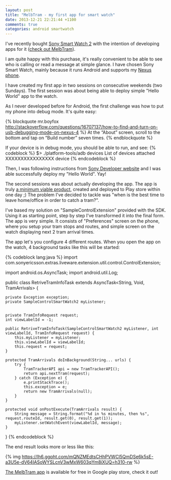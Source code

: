 ```yaml
---
layout: post
title: "MelbTram - my first app for smart watch"
date: 2013-12-21 22:21:44 +1100
comments: true
categories: android smartwatch
---
```


I've recently bought
[Sony Smart Watch 2](http://www.amazon.com/gp/product/B00FB2XNCE/ref=as_li_qf_sp_asin_il_tl?ie=UTF8&camp=1789&creative=9325&creativeASIN=B00FB2XNCE&linkCode=as2&tag=gregdziesblog-20)
with the intention of developing apps for it ([check out MelbTram](https://play.google.com/store/apps/details?id=pl.agilesurfing.melbtram)).

I am quite happy with this purchase, it's really convenient to be able to see who is calling or read a message at simple glance.
I have chosen Sony Smart Watch, mainly because it runs Android and supports my [Nexus phone](http://www.amazon.com/gp/product/B00ABPKHH0/ref=as_li_qf_sp_asin_il_tl?ie=UTF8&camp=1789&creative=9325&creativeASIN=B00ABPKHH0&linkCode=as2&tag=gregdziesblog-20).

I have created my first app in two sessions on consecutive weekends (two Sundays). The first session was about being able to deploy
simple "Hello World" app to the watch.

<!--more--> 
As I never developed before for Android, the first challenge was how to put my phone into debug mode. It's quite easy:

{% blockquote mr.boyfox http://stackoverflow.com/questions/16707137/how-to-find-and-turn-on-usb-debugging-mode-on-nexus-4 %}
At the “About” screen, scroll to the bottom and tap on “Build number” seven times.
{% endblockquote %}

If your device is in debug mode, you should be able to run, and see:
{% codeblock %}
$> ./platform-tools/adb devices
List of devices attached
XXXXXXXXXXXXXXXX	device
{% endcodeblock %}

Then, I was following instructions from [Sony Developer website](http://developer.sonymobile.com/knowledge-base/tutorials/android_tutorial/how-to-create-an-app-extension-for-sony-smartwatch-2/)
and I was able successfully deploy my "Hello World". Yay!

The second sessions was about actually developing the app. The app is truly [a minimum viable product](http://www.amazon.com/gp/product/0307887898/ref=as_li_qf_sp_asin_il_tl?ie=UTF8&camp=1789&creative=9325&creativeASIN=0307887898&linkCode=as2&tag=gregdziesblog-20), created and deployed to Play store within one day ;)
The problem I've decided to tackle was "when is the best time to leave home/office in order to catch a tram?".

I've based my solution on "SampleControlExtension" provided with the SDK.
Using it as starting point, step by step I've transformed it into the final form.
The app is very simple. It consists of "Preferences" screen on the phone, where you setup your tram stops and routes,
and simple screen on the watch displaying next 2 tram arrival times.

The app let's you configure 4 different routes. When you open the app on the watch, 4 background tasks like this
will be started:

{% codeblock lang:java %}
import com.sonyericsson.extras.liveware.extension.util.control.ControlExtension;

import android.os.AsyncTask;
import android.util.Log;

public class RetriveTramInfoTask  extends AsyncTask<String, Void, TramArrivals> {

    private Exception exception;
    private SampleControlSmartWatch2 myListener;


    private TramInfoRequest request;
    int viewLabelId = -1;

    public RetriveTramInfoTask(SampleControlSmartWatch2 myListener, int viewLabelId, TramInfoRequest request) {
    	this.myListener = myListener;
    	this.viewLabelId = viewLabelId;
    	this.request = request;
    }

    protected TramArrivals doInBackground(String... urls) {
        try {
        	TramTrackerAPI api = new TramTrackerAPI();
        	return api.nextTram(request);
        } catch (Exception e) {
        	e.printStackTrace();
            this.exception = e;
            return new TramArrivals(null);
        }
    }

    protected void onPostExecute(TramArrivals result) {
        String message = String.format("%d in %s minutes, then %s", request.routeId, result.get(0), result.get(1));
    	myListener.setWatchEvent(viewLabelId, message);
    }
}
{% endcodeblock %}

The end result looks more or less like this:

{% img https://lh6.ggpht.com/mQNZMEdtsCHhPVWCl5QmDSe6k5sE-a3U5e-dV64IASoWYSLcnV3wMxW603qYm8iXUQ=h310-rw %}

[The MelbTram app](https://play.google.com/store/apps/details?id=pl.agilesurfing.melbtram) is available for free in Google play store, check it out!